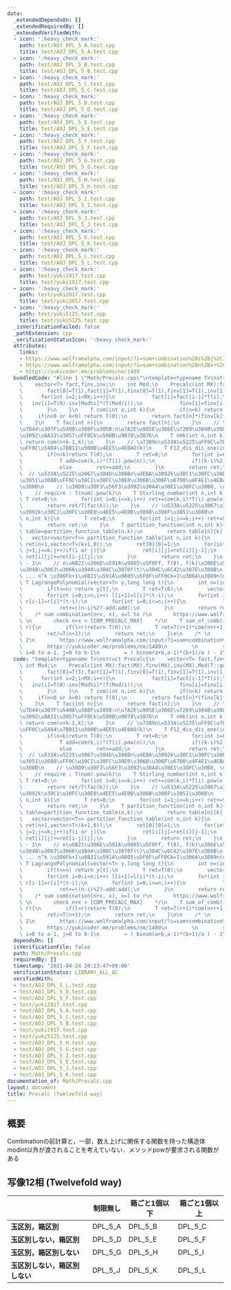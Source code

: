 ```yaml
---
data:
  _extendedDependsOn: []
  _extendedRequiredBy: []
  _extendedVerifiedWith:
  - icon: ':heavy_check_mark:'
    path: test/AOJ_DPL_5_A.test.cpp
    title: test/AOJ_DPL_5_A.test.cpp
  - icon: ':heavy_check_mark:'
    path: test/AOJ_DPL_5_B.test.cpp
    title: test/AOJ_DPL_5_B.test.cpp
  - icon: ':heavy_check_mark:'
    path: test/AOJ_DPL_5_C.test.cpp
    title: test/AOJ_DPL_5_C.test.cpp
  - icon: ':heavy_check_mark:'
    path: test/AOJ_DPL_5_D.test.cpp
    title: test/AOJ_DPL_5_D.test.cpp
  - icon: ':heavy_check_mark:'
    path: test/AOJ_DPL_5_E.test.cpp
    title: test/AOJ_DPL_5_E.test.cpp
  - icon: ':heavy_check_mark:'
    path: test/AOJ_DPL_5_F.test.cpp
    title: test/AOJ_DPL_5_F.test.cpp
  - icon: ':heavy_check_mark:'
    path: test/AOJ_DPL_5_G.test.cpp
    title: test/AOJ_DPL_5_G.test.cpp
  - icon: ':heavy_check_mark:'
    path: test/AOJ_DPL_5_H.test.cpp
    title: test/AOJ_DPL_5_H.test.cpp
  - icon: ':heavy_check_mark:'
    path: test/AOJ_DPL_5_I.test.cpp
    title: test/AOJ_DPL_5_I.test.cpp
  - icon: ':heavy_check_mark:'
    path: test/AOJ_DPL_5_J.test.cpp
    title: test/AOJ_DPL_5_J.test.cpp
  - icon: ':heavy_check_mark:'
    path: test/AOJ_DPL_5_K.test.cpp
    title: test/AOJ_DPL_5_K.test.cpp
  - icon: ':heavy_check_mark:'
    path: test/AOJ_DPL_5_L.test.cpp
    title: test/AOJ_DPL_5_L.test.cpp
  - icon: ':heavy_check_mark:'
    path: test/yuki1917.test.cpp
    title: test/yuki1917.test.cpp
  - icon: ':heavy_check_mark:'
    path: test/yuki2017.test.cpp
    title: test/yuki2017.test.cpp
  - icon: ':heavy_check_mark:'
    path: test/yuki5125.test.cpp
    title: test/yuki5125.test.cpp
  _isVerificationFailed: false
  _pathExtension: cpp
  _verificationStatusIcon: ':heavy_check_mark:'
  attributes:
    links:
    - https://www.wolframalpha.com/input/?i=sum+combination%28i%2Bj%2Ci%29%2C+i%3D0+to+a-1%2C+j%3D0+to+b-1&lang=ja
    - https://www.wolframalpha.com/input/?i=sum+combination%28n%2Bx+%2Cx%29%2C+x%3Dl+to+r&lang=ja
    - https://yukicoder.me/problems/no/1489
  bundledCode: "#line 1 \"Math/Precalc.cpp\"\ntemplate<typename T>\nstruct Precalc{\n\
    \    vector<T> fact,finv,inv;\n    int Mod;\n    Precalc(int MX):fact(MX),finv(MX),inv(MX),Mod(T::get_mod()){\n\
    \        fact[0]=T(1),fact[1]=T(1),finv[0]=T(1),finv[1]=T(1),inv[1]=T(1);\n  \
    \      for(int i=2;i<MX;i++){\n            fact[i]=fact[i-1]*T(i);\n         \
    \   inv[i]=T(0)-inv[Mod%i]*(T(Mod/i));\n            finv[i]=finv[i-1]*inv[i];\n\
    \        }\n    }\n    T com(int n,int k){\n        if(n<k) return T(0);\n   \
    \     if(n<0 or k<0) return T(0);\n        return fact[n]*(finv[k]*finv[n-k]);\n\
    \    }\n    T fac(int n){\n        return fact[n];\n    }\n    // \u91CD\u8907\
    \u7D44\u307F\u5408\u308F\u305B:n\u7A2E\u985E\u306E\u7269\u304B\u3089\u91CD\u8907\
    \u3092\u8A31\u3057\uFF0Ck\u500B\u9078\u3076\n    T nHk(int n,int k){\n       \
    \ return com(n+k-1,k);\n    }\n    // \u7389n\u533A\u5225\uFF0C\u7BB1k\u533A\u5225\
    \uFF0C\u5404\u7BB11\u500B\u4EE5\u4E0AO(k)\n    T F12_dis_dis_one(int n,int k){\n\
    \        if(n<k)return T(0);\n        T ret=0;\n        for(int i=0;i<=k;i++){\n\
    \            T add=com(k,i)*(T(i).pow(n));\n            if((k-i)%2) ret-=add;\n\
    \            else        ret+=add;\n        }\n        return ret;\n    }\n  \
    \  // \u533A\u5225\u3067\u304D\u308Bn\u4EBA\u3092k\u30C1\u30FC\u30E0\u306B\u308F\
    \u3051\u308B\uFF0C\u30C1\u30FC\u30E0\u306B\u306F\u6700\u4F4E1\u4EBA\u5C5E\u3059\
    \u308B\n    // \u30D9\u30F3\u56F3\u3092\u30A4\u30E1\u30FC\u30B8, \u5305\u9664\n\
    \    // require : T(num).pow(k)\n    T Stirling_number(int n,int k){\n       \
    \ T ret=0;\n        for(int i=0;i<=k;i++) ret+=com(k,i)*T(i).pow(n)*((k-i)%2?(-1):1);\n\
    \        return ret/T(fac(k));\n    }\n    // \u533A\u5225\u3067\u304D\u308Bn\u4EBA\
    \u3092k\u30C1\u30FC\u30E0\u4EE5\u4E0B\u306B\u308F\u3051\u308B\n    T Bell_number(int\
    \ n,int k){\n        T ret=0;\n        for(int i=1;i<=k;i++) ret+=Stirling_number(n,i);\n\
    \        return ret;\n    }\n    T partition_function(int n,int k){\n        auto\
    \ table=partition_function_table(n,k);\n        return table[n][k];\n    }\n \
    \   vector<vector<T>> partition_function_table(int n,int k){\n        vector<vector<T>>\
    \ ret(n+1,vector<T>(k+1,0));\n        ret[0][0]=1;\n        for(int i=0;i<=n;i++)for(int\
    \ j=1;j<=k;j++)if(i or j){\n            ret[i][j]=ret[i][j-1];\n            if(i-j>=0)\
    \ ret[i][j]+=ret[i-j][j];\n        }\n        return ret;\n    }\n    // n = y.size\
    \ - 1\n    // n\u6B21\u306E\u591A\u9805\u5F0Ff, f(0), f(k)\u306E\u5024\u304C\u308F\
    \u304B\u3063\u3066\u3044\u308C\u3070f(t)\u304C\u6C42\u307E\u308B\n    // 1^k +\
    \ ... n^k \u306Fk+1\u6B21\u591A\u9805\u5F0F\uFF0Ck=1\u306A\u3089n(n+1)/2\n   \
    \ T LagrangePolynomial(vector<T> y,long long t){\n        int n=(int)y.size()-1;\n\
    \        if(t<=n) return y[t];\n        T ret=T(0);\n        vector<T> l(n+1,1),r(n+1,1);\n\
    \        for(int i=0;i<n;i++) l[i+1]=l[i]*(t-i);\n        for(int i=n;i>0;i--)\
    \ r[i-1]=r[i]*(t-i);\n        for(int i=0;i<=n;i++){\n            T add=y[i]*l[i]*r[i]*finv[i]*finv[n-i];\n\
    \            ret+=((n-i)%2?-add:add);\n        }\n        return ret;\n    }\n\
    \    /* sum combination(n+x, x), x=l to r\n       https://www.wolframalpha.com/input/?i=sum+combination%28n%2Bx+%2Cx%29%2C+x%3Dl+to+r&lang=ja\
    \ \n       check n+x < [COM_PRECALC_MAX]    */\n    T sum_of_comb(int n,int l,int\
    \ r){\n        if(l>r)return T(0);\n        T ret=T(r+1)*com(n+r+1,r+1)-T(l)*com(l+n,l);\n\
    \        ret/=T(n+1);\n        return ret;\n    }\n\n    /* \n    - sum of comb\
    \ 2\n        https://www.wolframalpha.com/input/?i=sum+combination%28i%2Bj%2Ci%29%2C+i%3D0+to+a-1%2C+j%3D0+to+b-1&lang=ja\n\
    \        https://yukicoder.me/problems/no/1489\n        \n        sum binom(i+j,i)\
    \ i=0 to a-1, j=0 to b-1\n        = ( binom(a+b,a-1)*(b+1)/a ) - 1\n    */\n};\n"
  code: "template<typename T>\nstruct Precalc{\n    vector<T> fact,finv,inv;\n   \
    \ int Mod;\n    Precalc(int MX):fact(MX),finv(MX),inv(MX),Mod(T::get_mod()){\n\
    \        fact[0]=T(1),fact[1]=T(1),finv[0]=T(1),finv[1]=T(1),inv[1]=T(1);\n  \
    \      for(int i=2;i<MX;i++){\n            fact[i]=fact[i-1]*T(i);\n         \
    \   inv[i]=T(0)-inv[Mod%i]*(T(Mod/i));\n            finv[i]=finv[i-1]*inv[i];\n\
    \        }\n    }\n    T com(int n,int k){\n        if(n<k) return T(0);\n   \
    \     if(n<0 or k<0) return T(0);\n        return fact[n]*(finv[k]*finv[n-k]);\n\
    \    }\n    T fac(int n){\n        return fact[n];\n    }\n    // \u91CD\u8907\
    \u7D44\u307F\u5408\u308F\u305B:n\u7A2E\u985E\u306E\u7269\u304B\u3089\u91CD\u8907\
    \u3092\u8A31\u3057\uFF0Ck\u500B\u9078\u3076\n    T nHk(int n,int k){\n       \
    \ return com(n+k-1,k);\n    }\n    // \u7389n\u533A\u5225\uFF0C\u7BB1k\u533A\u5225\
    \uFF0C\u5404\u7BB11\u500B\u4EE5\u4E0AO(k)\n    T F12_dis_dis_one(int n,int k){\n\
    \        if(n<k)return T(0);\n        T ret=0;\n        for(int i=0;i<=k;i++){\n\
    \            T add=com(k,i)*(T(i).pow(n));\n            if((k-i)%2) ret-=add;\n\
    \            else        ret+=add;\n        }\n        return ret;\n    }\n  \
    \  // \u533A\u5225\u3067\u304D\u308Bn\u4EBA\u3092k\u30C1\u30FC\u30E0\u306B\u308F\
    \u3051\u308B\uFF0C\u30C1\u30FC\u30E0\u306B\u306F\u6700\u4F4E1\u4EBA\u5C5E\u3059\
    \u308B\n    // \u30D9\u30F3\u56F3\u3092\u30A4\u30E1\u30FC\u30B8, \u5305\u9664\n\
    \    // require : T(num).pow(k)\n    T Stirling_number(int n,int k){\n       \
    \ T ret=0;\n        for(int i=0;i<=k;i++) ret+=com(k,i)*T(i).pow(n)*((k-i)%2?(-1):1);\n\
    \        return ret/T(fac(k));\n    }\n    // \u533A\u5225\u3067\u304D\u308Bn\u4EBA\
    \u3092k\u30C1\u30FC\u30E0\u4EE5\u4E0B\u306B\u308F\u3051\u308B\n    T Bell_number(int\
    \ n,int k){\n        T ret=0;\n        for(int i=1;i<=k;i++) ret+=Stirling_number(n,i);\n\
    \        return ret;\n    }\n    T partition_function(int n,int k){\n        auto\
    \ table=partition_function_table(n,k);\n        return table[n][k];\n    }\n \
    \   vector<vector<T>> partition_function_table(int n,int k){\n        vector<vector<T>>\
    \ ret(n+1,vector<T>(k+1,0));\n        ret[0][0]=1;\n        for(int i=0;i<=n;i++)for(int\
    \ j=1;j<=k;j++)if(i or j){\n            ret[i][j]=ret[i][j-1];\n            if(i-j>=0)\
    \ ret[i][j]+=ret[i-j][j];\n        }\n        return ret;\n    }\n    // n = y.size\
    \ - 1\n    // n\u6B21\u306E\u591A\u9805\u5F0Ff, f(0), f(k)\u306E\u5024\u304C\u308F\
    \u304B\u3063\u3066\u3044\u308C\u3070f(t)\u304C\u6C42\u307E\u308B\n    // 1^k +\
    \ ... n^k \u306Fk+1\u6B21\u591A\u9805\u5F0F\uFF0Ck=1\u306A\u3089n(n+1)/2\n   \
    \ T LagrangePolynomial(vector<T> y,long long t){\n        int n=(int)y.size()-1;\n\
    \        if(t<=n) return y[t];\n        T ret=T(0);\n        vector<T> l(n+1,1),r(n+1,1);\n\
    \        for(int i=0;i<n;i++) l[i+1]=l[i]*(t-i);\n        for(int i=n;i>0;i--)\
    \ r[i-1]=r[i]*(t-i);\n        for(int i=0;i<=n;i++){\n            T add=y[i]*l[i]*r[i]*finv[i]*finv[n-i];\n\
    \            ret+=((n-i)%2?-add:add);\n        }\n        return ret;\n    }\n\
    \    /* sum combination(n+x, x), x=l to r\n       https://www.wolframalpha.com/input/?i=sum+combination%28n%2Bx+%2Cx%29%2C+x%3Dl+to+r&lang=ja\
    \ \n       check n+x < [COM_PRECALC_MAX]    */\n    T sum_of_comb(int n,int l,int\
    \ r){\n        if(l>r)return T(0);\n        T ret=T(r+1)*com(n+r+1,r+1)-T(l)*com(l+n,l);\n\
    \        ret/=T(n+1);\n        return ret;\n    }\n\n    /* \n    - sum of comb\
    \ 2\n        https://www.wolframalpha.com/input/?i=sum+combination%28i%2Bj%2Ci%29%2C+i%3D0+to+a-1%2C+j%3D0+to+b-1&lang=ja\n\
    \        https://yukicoder.me/problems/no/1489\n        \n        sum binom(i+j,i)\
    \ i=0 to a-1, j=0 to b-1\n        = ( binom(a+b,a-1)*(b+1)/a ) - 1\n    */\n};\n"
  dependsOn: []
  isVerificationFile: false
  path: Math/Precalc.cpp
  requiredBy: []
  timestamp: '2021-04-24 20:23:47+09:00'
  verificationStatus: LIBRARY_ALL_AC
  verifiedWith:
  - test/AOJ_DPL_5_L.test.cpp
  - test/AOJ_DPL_5_D.test.cpp
  - test/AOJ_DPL_5_F.test.cpp
  - test/yuki2017.test.cpp
  - test/AOJ_DPL_5_A.test.cpp
  - test/AOJ_DPL_5_C.test.cpp
  - test/AOJ_DPL_5_B.test.cpp
  - test/yuki1917.test.cpp
  - test/yuki5125.test.cpp
  - test/AOJ_DPL_5_H.test.cpp
  - test/AOJ_DPL_5_G.test.cpp
  - test/AOJ_DPL_5_I.test.cpp
  - test/AOJ_DPL_5_E.test.cpp
  - test/AOJ_DPL_5_J.test.cpp
  - test/AOJ_DPL_5_K.test.cpp
documentation_of: Math/Precalc.cpp
layout: document
title: Precalc (Twelvefold way)
---
```


## 概要  
Combinationの前計算と，一部，数え上げに関係する関数を持った構造体  
modint以外が渡されることを考えていない．メソッドpowが要求される関数がある  

## 写像12相 (Twelvefold way)  

|                                | 制限無し | 箱ごと1個以下 | 箱ごと1個以上 | 
| ------------------------------ | -------- | ------------- | ------------- | 
| **玉区別，箱区別**             | DPL_5_A  | DPL_5_B       | DPL_5_C       | 
| **玉区別しない，箱区別**       | DPL_5_D  | DPL_5_E       | DPL_5_F       | 
| **玉区別，箱区別しない**       | DPL_5_G  | DPL_5_H       | DPL_5_I       | 
| **玉区別しない，箱区別しない** | DPL_5_J  | DPL_5_K       | DPL_5_L       | 
